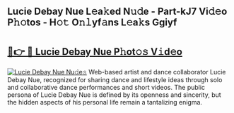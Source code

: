 ## Lucie Debay Nue L𝚎a𝚔ed N𝚞𝚍e - Part-kJ7 Vi𝚍𝚎o P𝚑𝚘tos - H𝚘𝚝 O𝚗𝚕yf𝚊ns L𝚎a𝚔s Ggiyf

# <h2><a href="http://kf4fr4f.oniu.top/?m=Lucie+Debay+Nue">🔗👉 🔴 Lucie Debay Nue P𝚑ot𝚘𝚜 V𝚒d𝚎o</a></h2>

[![Lucie Debay Nue Nu𝚍e𝚜](https://i.imgur.com/0qMVB7G.gif)](http://kf4fr4f.oniu.top/?m=Lucie+Debay+Nue)
Web-based artist and dance collaborator Lucie Debay Nue, recognized for sharing dance and lifestyle ideas through solo and collaborative dance performances and short videos. The public persona of Lucie Debay Nue is defined by its openness and sincerity, but the hidden aspects of his personal life remain a tantalizing enigma.  
